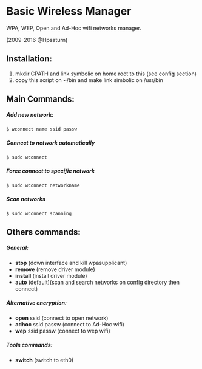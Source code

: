 # Basic Wireless Manager 

WPA, WEP, Open and Ad-Hoc wifi networks manager. 

(2009-2016 @Hpsaturn)

## Installation:

1. mkdir CPATH and link symbolic on home root to this (see config section)
2. copy this script on ~/bin and make link simbolic on /usr/bin

## Main Commands:

##### Add new network:

   ```
   $ wconnect name ssid passw 
   ```

##### Connect to network automatically

   ```
   $ sudo wconnect 
   ```

##### Force connect to specific network

   ```
   $ sudo wconnect networkname
   ```

##### Scan networks

   ```
   $ sudo wconnect scanning
   ```

## Others commands:

##### General:

- **stop**      (down interface and kill wpasupplicant)
- **remove**    (remove driver module)
- **install**   (install driver module)
- **auto**      (default)(scan and search networks on config directory then connect)

##### Alternative encryption:

- **open** ssid          (connect to open network)
- **adhoc** ssid passw   (connect to Ad-Hoc wifi)
- **wep** ssid passw     (connect to wep wifi) 

##### Tools commands:

- **switch**    (switch to eth0)

